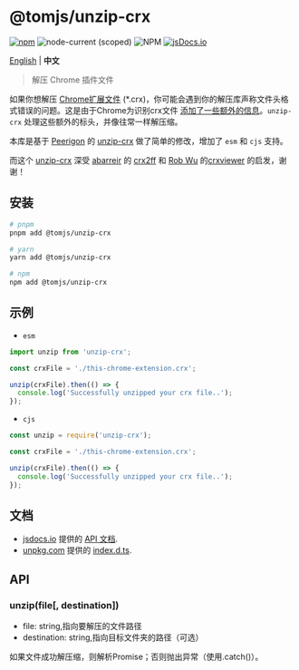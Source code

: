 # @tomjs/unzip-crx

[![npm](https://img.shields.io/npm/v/@tomjs/unzip-crx)](https://www.npmjs.com/package/@tomjs/unzip-crx) ![node-current (scoped)](https://img.shields.io/node/v/@tomjs/unzip-crx) ![NPM](https://img.shields.io/npm/l/@tomjs/unzip-crx) [![jsDocs.io](https://img.shields.io/badge/jsDocs.io-reference-blue)](https://www.jsdocs.io/package/@tomjs/unzip-crx)

[English](./README.md) | **中文**

> 解压 Chrome 插件文件

如果你想解压 [Chrome扩展文件](https://developer.chrome.com/extensions) (\*.crx)，你可能会遇到你的解压库声称文件头格式错误的问题。这是由于Chrome为识别crx文件 [添加了一些额外的信息](https://developer.chrome.com/extensions/crx)。`unzip-crx` 处理这些额外的标头，并像往常一样解压缩。

本库是基于 [Peerigon](https://github.com/peerigon) 的 [unzip-crx](https://github.com/peerigon/unzip-crx) 做了简单的修改，增加了 `esm` 和 `cjs` 支持。

而这个 [unzip-crx](https://github.com/peerigon/unzip-crx) 深受 [abarreir](https://github.com/abarreir) 的 [crx2ff](https://github.com/abarreir/crx2ff) 和 [Rob Wu](https://github.com/Rob--W) 的[crxviewer](https://github.com/Rob--W/crxviewer) 的启发，谢谢！

## 安装

```bash
# pnpm
pnpm add @tomjs/unzip-crx

# yarn
yarn add @tomjs/unzip-crx

# npm
npm add @tomjs/unzip-crx
```

## 示例

- `esm`

```js
import unzip from 'unzip-crx';

const crxFile = './this-chrome-extension.crx';

unzip(crxFile).then(() => {
  console.log('Successfully unzipped your crx file..');
});
```

- `cjs`

```js
const unzip = require('unzip-crx');

const crxFile = './this-chrome-extension.crx';

unzip(crxFile).then(() => {
  console.log('Successfully unzipped your crx file..');
});
```

## 文档

- [jsdocs.io](https://www.jsdocs.io) 提供的 [API 文档](https://www.jsdocs.io/package/@tomjs/unzip-crx).
- [unpkg.com](https://www.unpkg.com/) 提供的 [index.d.ts](https://www.unpkg.com/browse/@tomjs/unzip-crx/dist/index.d.ts).

## API

### unzip(file[, destination])

- file: string,指向要解压的文件路径
- destination: string,指向目标文件夹的路径（可选）

如果文件成功解压缩，则解析Promise；否则抛出异常（使用.catch()）。
